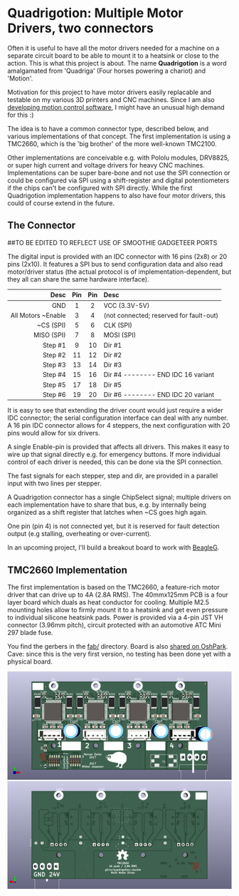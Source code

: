 Quadrigotion: Multiple Motor Drivers, two connectors
============================================================

Often it is useful to have all the motor drivers needed for a machine
on a separate circuit board to be able to mount it to a heatsink or close
to the action. This is what this project is about.
The name **Quadrigotion** is a word amalgamated from 'Quadriga' (Four
horses powering a chariot) and 'Motion'.

Motivation for this project to have motor drivers easily replacable and
testable on my various 3D printers and CNC machines. Since I am also
[developing motion control software][BeagleG], I might have an unusual
high demand for this :)

The idea is to have a common connector type, described below, and various
implementations of that concept. The first implementation is using a TMC2660,
which is the 'big brother' of the more well-known TMC2100.

Other implementations are conceivable e.g. with Pololu modules, DRV8825, or
super high current and voltage drivers for heavy CNC machines.
Implementations can be super bare-bone and not use the SPI connection or
could be configured via SPI using a shift-register and digital potentiometers
if the chips can't be configured with SPI directly.
While the first Quadrigotion implementation happens to also have four motor
drivers, this could of course extend in the future.

The Connector
--------------

##TO BE EDITED TO REFLECT USE OF SMOOTHIE GADGETEER PORTS

The digital input is provided with an IDC connector with 16 pins (2x8) or
20 pins (2x10).
It features a SPI bus to send configuration data and also read motor/driver
status (the actual protocol is of implementation-dependent, but they all can
share the same hardware interface).


| Desc               | Pin | Pin | Desc
|-------------------:|:---:|:---:|:-----------------------------
|               GND  |   1 |   2 | VCC (3.3V-5V)
| All Motors ~Enable |   3 |   4 | (not connected; reserved for fault-out)
|          ~CS (SPI) |   5 |   6 | CLK (SPI)
|         MISO (SPI) |   7 |   8 | MOSI (SPI)
|            Step #1 |   9 |  10 | Dir #1
|            Step #2 |  11 |  12 | Dir #2
|            Step #3 |  13 |  14 | Dir #3
|            Step #4 |  15 |  16 | Dir #4 -------- END IDC 16 variant
|            Step #5 |  17 |  18 | Dir #5
|            Step #6 |  19 |  20 | Dir #6 -------- END IDC 20 variant

It is easy to see that extending the driver count would just require a wider
IDC connector; the serial configuration interface can deal with any
number. A 16 pin IDC connector allows for 4 steppers, the next configuration
with 20 pins would allow for six drivers.

A single Enable-pin is provided that affects all drivers. This makes it easy
to wire up that signal directly e.g. for emergency buttons.
If more individual control of each driver is needed, this can be done via
the SPI connection.

The fast signals for each stepper, step and dir, are provided in
a parallel input with two lines per stepper.

A Quadrigotion connector has a single ChipSelect signal; multiple drivers
on each implementation have to share that bus, e.g. by internally being
organized as a shift register that latches when ~CS goes high again.

One pin (pin 4) is not connected yet, but it is reserved for fault detection
output (e.g stalling, overheating or over-current).

In an upcoming project, I'll build a breakout board to work with [BeagleG].

TMC2660 Implementation
----------------------

The first implementation is based on the TMC2660, a feature-rich motor driver
that can drive up to 4A (2.8A RMS). The 40mmx125mm PCB is a four layer board
which duals as heat conductor for cooling. Multiple M2.5 mounting holes allow
to firmly mount it to a heatsink and get even pressure to individual silicone
heatsink pads.
Power is provided via a 4-pin JST VH connector (3.96mm pitch),
circuit protected with an automotive ATC Mini 297 blade fuse.

You find the gerbers in the [fab/](./fab) directory. Board is also
[shared on OshPark]. Cave: since this is the very first version, no
testing has been done yet with a physical board.

![](./img/tmc2660-quad-front.png)
![](./img/tmc2660-quad-back.png)


[BeagleG]: https://github.com/hzeller/beagleg
[shared on OshPark]: https://oshpark.com/shared_projects/M0SQCRdL
